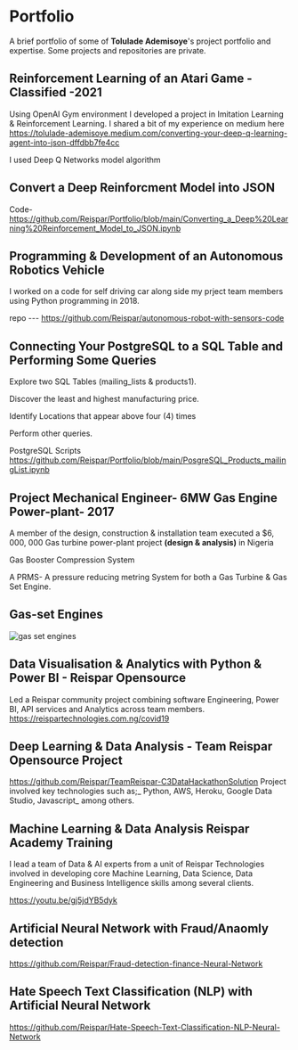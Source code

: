 # Portfolio
A brief portfolio of some of **Tolulade Ademisoye**'s project portfolio and expertise. Some projects and repositories are private. 

## Reinforcement Learning of an Atari Game - Classified -2021
Using OpenAI Gym environment I developed a project in Imitation Learning & Reinforcement Learning. I shared a bit of my experience on medium here https://tolulade-ademisoye.medium.com/converting-your-deep-q-learning-agent-into-json-dffdbb7fe4cc

I used Deep Q Networks model algorithm

## Convert a Deep Reinforcment Model into JSON
Code- https://github.com/Reispar/Portfolio/blob/main/Converting_a_Deep%20Learning%20Reinforcement_Model_to_JSON.ipynb

## Programming & Development of an Autonomous Robotics Vehicle

I worked on a code for self driving car along side my prject team members using Python programming in 2018. 
 
repo --- https://github.com/Reispar/autonomous-robot-with-sensors-code 

## Connecting Your PostgreSQL to a SQL Table and Performing Some Queries
Explore two SQL Tables (mailing_lists & products1). 

Discover the least and highest manufacturing price.

Identify Locations that appear above four (4) times

Perform other queries.

PostgreSQL Scripts https://github.com/Reispar/Portfolio/blob/main/PosgreSQL_Products_mailingList.ipynb

## Project Mechanical Engineer- 6MW Gas Engine Power-plant- 2017
A member of the design, construction & installation team executed a $6, 000, 000 Gas turbine power-plant project **(design & analysis)** in Nigeria

Gas Booster Compression System

A PRMS- A pressure reducing metring System for both a Gas Turbine & Gas Set Engine.

Gas-set Engines
-----------
![gas set engines](https://user-images.githubusercontent.com/22460844/116995406-f0060200-acd1-11eb-82c0-34f44b26bc16.jpg)

## Data Visualisation & Analytics with Python & Power BI - Reispar Opensource
Led a Reispar community project combining software Engineering, Power BI, API services and Analytics across team members.
https://reispartechnologies.com.ng/covid19 

## Deep Learning & Data Analysis - Team Reispar Opensource Project
https://github.com/Reispar/TeamReispar-C3DataHackathonSolution Project involved key technologies such as;_ Python, AWS, Heroku, Google Data Studio, Javascript_ among others.

## Machine Learning & Data Analysis Reispar Academy Training
I lead a team of Data & AI experts from a unit of Reispar Technologies involved in developing core Machine Learning, Data Science, Data Engineering and Business Intelligence 
skills among several clients.

https://youtu.be/gj5jdYB5dyk 

## Artificial Neural Network with Fraud/Anaomly detection
https://github.com/Reispar/Fraud-detection-finance-Neural-Network

## Hate Speech Text Classification (NLP) with Artificial Neural Network
https://github.com/Reispar/Hate-Speech-Text-Classification-NLP-Neural-Network

